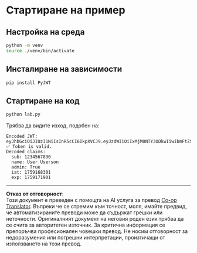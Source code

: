 <!--
CO_OP_TRANSLATOR_METADATA:
{
  "original_hash": "cc12267d65091b22e39026fccfcaa22b",
  "translation_date": "2025-10-07T01:39:56+00:00",
  "source_file": "03-GettingStarted/11-simple-auth/code/jwt-lab/python/README.md",
  "language_code": "bg"
}
-->
# Стартиране на пример

## Настройка на среда

```sh
python -m venv
source ./venv/bin/activate
```

## Инсталиране на зависимости

```sh
pip install PyJWT
```

## Стартиране на код

```sh
python lab.py
```

Трябва да видите изход, подобен на:

```text
Encoded JWT: eyJhbGciOiJIUzI1NiIsInR5cCI6IkpXVCJ9.eyJzdWIiOiIxMjM0NTY3ODkwIiwibmFtZSI6IlVzZXIgVXNlcnNvbiIsImFkbWluIjp0cnVlLCJpYXQiOjE3NTkxNjgzMDEsImV4cCI6MTc1OTE3MTkwMX0.tz0UYNNtGVC61DWjVDF8xlhpNkp5XBtxmQH3m_RNwe8
✅ Token is valid.
Decoded claims:
  sub: 1234567890
  name: User Userson
  admin: True
  iat: 1759168301
  exp: 1759171901
```

---

**Отказ от отговорност**:  
Този документ е преведен с помощта на AI услуга за превод [Co-op Translator](https://github.com/Azure/co-op-translator). Въпреки че се стремим към точност, моля, имайте предвид, че автоматизираните преводи може да съдържат грешки или неточности. Оригиналният документ на неговия роден език трябва да се счита за авторитетен източник. За критична информация се препоръчва професионален човешки превод. Не носим отговорност за недоразумения или погрешни интерпретации, произтичащи от използването на този превод.